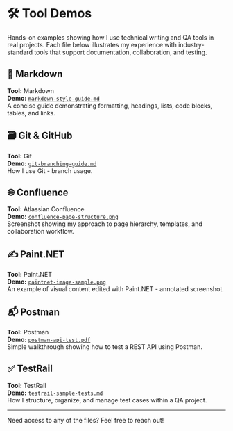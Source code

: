 # 🛠 Tool Demos

Hands-on examples showing how I use technical writing and QA tools in real projects. Each file below illustrates my experience with industry-standard tools that support documentation, collaboration, and testing.

## 📄 Markdown
**Tool:** Markdown  
**Demo:** [`markdown-style-guide.md`](./markdown-style-guide.md)  
A concise guide demonstrating formatting, headings, lists, code blocks, tables, and links.

## 🗃 Git & GitHub
**Tool:** Git  
**Demo:** [`git-branching-guide.md`](./Git-Branching-Guide.md)  
How I use Git - branch usage.

## 🌐 Confluence
**Tool:** Atlassian Confluence  
**Demo:** [`confluence-page-structure.png`](./confluence-page-structure.png)  
Screenshot showing my approach to page hierarchy, templates, and collaboration workflow.

## ✍️ Paint.NET
**Tool:** Paint.NET  
**Demo:** [`paintnet-image-sample.png`](./paintNet-ImageSample.png)  
An example of visual content edited with Paint.NET - annotated screenshot.

## 📬 Postman
**Tool:** Postman  
**Demo:** [`postman-api-test.pdf`](./postman-api-test.pdf)  
Simple walkthrough showing how to test a REST API using Postman.

## ✅ TestRail
**Tool:** TestRail  
**Demo:** [`testrail-sample-tests.md`](./testrail-sample-tests.md)  
How I structure, organize, and manage test cases within a QA project.

---

Need access to any of the files? Feel free to reach out!
